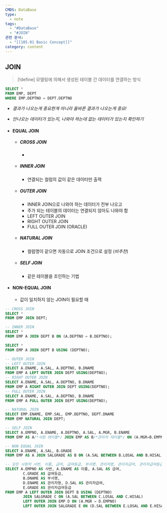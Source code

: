 ```yaml
---
CMDS: DataBase
type:
  - note
tags:
  - "#DataBase"
  - "#JOIN"
관련 문서:
  - "[[105.01 Basic Concept]]"
category: content
---
```

## JOIN
>[!define]
> 모델링에 의해서 생성된 테이블 간 데이터를 연결하는 방식

```sql
SELECT * 
FROM EMP, DEPT
WHERE EMP.DEPTNO = DEPT.DEPTNO
```

- *결과가 나오는게 중요한게 아니라 올바른 결과가 나오는게 중요!*
- *안나오는 데이터가 있는지, 나와야 하는데 없는 데이터가 있는지 확인하기*

- #### EQUAL JOIN
	- ##### CROSS JOIN
		- 
	- ##### INNER JOIN
		- 연결되는 컬럼의 값이 같은 데이터만 출력
	- ##### OUTER JOIN
		- INNER JOIN으로 나와야 하는 데이터가 전부 나오고
		- 주가 되는 테이블의 데이터는 연결되지 않아도 나와야 함
		- LEFT OUTER JOIN
		- RIGHT OUTER JOIN
		- FULL OUTER JOIN (ORACLE)
	- ##### NATURAL JOIN
		- 컬럼명이 같으면 자동으로 JOIN 조건으로 설정 (*비추천*)
	- ##### SELF JOIN
		- 같은 테이블을 조인하는 기법
- #### NON-EQUAL JOIN
	- 값이 일치하지 않는 JOIN이 필요할 때

```SQL
-- CROSS JOIN
SELECT *
FROM EMP JOIN DEPT;

-- INNER JOIN
SELECT *
FROM EMP A JOIN DEPT B ON (A.DEPTNO = B.DEPTNO);

SELECT *
FROM EMP A JOIN DEPT B USING (DEPTNO);

-- OUTER JOIN
-- LEFT OUTER JOIN
SELECT A.ENAME, A.SAL, A.DEPTNO, B.DNAME
FROM EMP A LEFT OUTER JOIN DEPT USING(DEPTNO);
-- RIGHT OUTER JOIN
SELECT A.ENAME, A.SAL, A.DEPTNO, B.DNAME
FROM EMP A RIGHT OUTER JOIN DEPT USING(DEPTNO);
-- FULL OUTER JOIN
SELECT A.ENAME, A.SAL, A.DEPTNO, B.DNAME
FROM EMP A FULL OUTER JOIN DEPT USING(DEPTNO);

-- NATURAL JOIN
SELECT EMP.ENAME, EMP.SAL, EMP.DEPTNO, DEPT.DNAME
FROM EMP NATURAL JOIN DEPT;

-- SELF JOIN
SELECT A.EMPNO, A.ENAME, A.DEPTNO, A.SAL, A.MGR, B.ENAME
FROM EMP AS A/*사원 테이블*/ JOIN EMP AS B/*관리자 테이블*/ ON (A.MGR=B.EMPNO);

-- NON EQUAL JOIN
SELECT A.ENAME, A.SAL, B.GRADE
FROM EMP AS A JOIN SALGRADE AS B ON (A.SAL BETWEEN B.LOSAL AND B.HISAL);

-- 모든 사원의 사번, 이름, 급여, 급여등급, 부서명, 관리자명, 관리자급여, 관리자급여등급 구하기
SELECT A.EMPNO AS 사번, A.ENAME AS 이름, A.SAL AS 급여,
		C.GRADE AS 급여등급,
		B.DNAME AS 부서명,
		D.ENAME AS 관리자명, D.SAL AS 관리자급여,
		E.GRADE AS 관리자급여등급
FROM EMP A LEFT OUTER JOIN DEPT B USING (DEPTNO)
		JOIN SALGRADE C ON (A.SAL BETWEEN C.LOSAL AND C.HISAL)
		LEFT OUTER JOIN EMP D ON (A.MGR = D.EMPNO)
		LEFT OUTER JOIN SALGRADE E ON (D.SAL BETWEEN E.LOSAL AND E.HISAL);
```